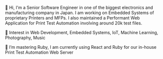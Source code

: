 👋 Hi, I'm a Senior Software Engineer in one of the biggest electronics and manufacturing company in Japan. I am working on Embedded Systems of proprietary Printers and MFPs.
I also maintained a Performant Web Application for Print Test Automation involving around 20k test files.

👀 Interest in Web Development, Embedded Systems, IoT, Machine Learning, Photography, Music

🌱 I’m mastering Ruby, I am currently using React and Ruby for our in-house Print Test Automation Web Server
